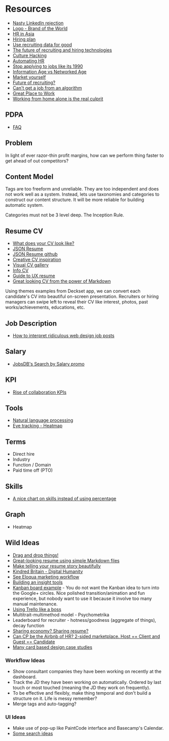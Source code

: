 # Resources

* [Nasty LinkedIn rejection](http://edition.cnn.com/2014/02/27/tech/web/linked-in-cleveland-job-bank/index.html)
* [Logo - Brand of the World](http://www.brandsoftheworld.com/)
* [HR in Asia](http://www.hrinasia.com/)
* [Hiring plan](http://hunterwalk.com/2014/05/07/when-the-vc-asks-about-your-hiring-plan/)
* [Use recruiting data for good](https://grouptalent.com/blog/use-recruiting-data-for-good/)
* [The future of recruiting and hiring technologies](http://www.inc.com/adam-vaccaro/the-future-of-recruiting-automation.html)
* [Culture Hacking](https://culture-hacking.squarespace.com/)
* [Automating HR](https://culture-hacking.squarespace.com/blog/2012/12/20/automating-hr)
* [Stop applying to jobs like its 1990](http://99u.com/workbook/27953/stop-applying-to-jobs-like-its-1990)
* [Information Age vs Networked Age](https://www.linkedin.com/today/post/article/20140604152945-1213-the-information-age-to-the-networked-age-are-you-network-literate)
* [Market yourself](https://medium.com/@rhysfisher1/winning-in-the-current-job-market-fb45943fdc2c)
* [Future of recruiting?](http://www.ere.net/2012/10/12/recruitment-5-0-the-future-of-recruiting-the-final-chapter/)
* [Can't get a job from an algorithm](http://www.bloomberg.com/news/2014-07-14/algorithms-cull-prospects-in-slow-u-s-jobs-recovery.html)
* [Great Place to Work](http://www.greatplacetowork.com/2014-conference)
* [Working from home alone is the real culprit](http://fortune.com/2013/03/19/working-from-home-alone-is-the-real-culprit/)

## PDPA

* [FAQ](https://www.pdpc.gov.sg/faqs/faqs-for-individuals)

## Problem

In light of ever razor-thin profit margins, how can we perform thing faster to get ahead of out competitors?

## Content Model

Tags are too freeform and unreliable. They are too independent and does not work well as a system. Instead, lets use taxonomies and categories to construct our content structure. It will be more reliable for building automatic system.

Categories must not be 3 level deep. The Inception Rule.

## Resume CV

* [What does your CV look like?](https://news.layervault.com/stories/24671-ask-dn-what-does-your-rsum-cv-look-like)
* [JSON Resume](http://jsonresume.org/)
* [JSON Resume github](https://github.com/jsonresume)
* [Creative CV inspiration](http://uk.pinterest.com/giveagradago/creative-cv-inspiration/)
* [Visual CV gallery](http://uk.pinterest.com/webrecruit/visual-cv-gallery/)
* [Info CV](http://uk.pinterest.com/rtkrum/infographic-visual-resumes/)
* [Guide to UX resume](http://www.uxbeginner.com/complete-guide-to-ux-resumes-and-a-free-template/)
* [Great looking CV from the power of Markdown](http://decksetapp.com/)

Using themes examples from Deckset app, we can convert each candidate's CV into beautiful on-screen presentation. Recruiters or hiring managers can swipe left to reveal their CV like interest, photos, past works/achievements, educations, etc.

## Job Description

* [How to interpret ridiculous web design job posts](http://blog.teamtreehouse.com/how-to-interpret-ridiculous-web-design-job-posts)

## Salary

* [JobsDB's Search by Salary promo](http://sg.jobsdb.com/sg/en/staticcontent/search-by-salary/index.html)

## KPI

* [Rise of collaboration KPIs](http://www.brittanymlaughlin.com/post/89646198534/rise-of-collaboration-kpis)

## Tools

* [Natural language processing](http://orbitapi.com/)
* [Eye tracking - Heatmap](http://www.eyequant.com/)

## Terms

* Direct hire
* Industry
* Function / Domain
* Paid time off (PTO)

## Skills

* [A nice chart on skills instead of using percentage](http://jsfiddle.net/3jVFu/3/)

## Graph

* Heatmap

## Wild Ideas

* [Drag and drop things!](https://dragdis.com/)
* [Great-looking resume using simple Markdown files](http://www.decksetapp.com/)
* [Make telling your resume story beautifully](http://www.haikudeck.com/)
* [Kindred Britain - Digital Humanity](http://kindred.stanford.edu/)
* [See Eloqua marketing workflow](http://www.eloqua.com/)
* [Building an insight tools](http://techblog.netflix.com/2014/01/improving-netflixs-operational.html)
* [Kanban board example](http://kanboard.net/) - You do not want the Kanban idea to turn into the Google+ circles. Nice polished transition/animation and fun experience, but nobody want to use it because it involve too many manual maintenance.
* [Using Trello like a boss](http://wayfinder.co/pathways/536a363251957a1100d4ebbf/using-trello-like-a-boss)
* Multitrait-multimethod model - Psychometrika
* Leaderboard for recruiter - hotness/goodness (aggregate of things), decay function
* [Sharing economy? Sharing resume?](https://medium.com/the-nib/the-case-against-sharing-9ea5ba3d216d)
* [Can CP be the Airbnb of HR? 2-sided marketplace. Host == Client and Guest == Candidate](http://nerds.airbnb.com/experiments-at-airbnb/)
* [Many card based design case studies](http://liftux.com/posts/using-github-issues-project-management/)

### Workflow Ideas

* Show consultant companies they have been working on recently at the dashboard.
* Track the JD they have been working on automatically. Ordered by last touch or most touched (meaning the JD they work on frequently).
* To be effective and flexibly, make thing temporal and don't build a structure on it. Life is messy remember?
* Merge tags and auto-tagging?

### UI Ideas

* Make use of pop-up like PaintCode interface and Basecamp's Calendar.
* [Some search ideas](https://medium.com/@chadengle/3c4d2d345031)